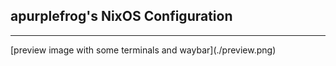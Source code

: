 <h2 alig="center"><b>apurplefrog's NixOS Configuration</b></h2>
<hr/>
[preview image with some terminals and waybar](./preview.png)
